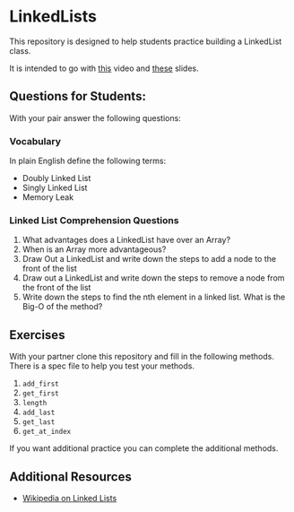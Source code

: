# LinkedLists

This repository is designed to help students practice building a LinkedList class.

It is intended to go with [this](https://adaacademy.hosted.panopto.com/Panopto/Pages/Viewer.aspx?id=bf9edf20-8a83-409f-af82-aa46000f81ee) video and [these](https://docs.google.com/presentation/d/1FJc8ygUsABmg8mTOMTNr2s5XHf5WvyNDp_EubYjYxZ0/edit#slide=id.p1) slides.

## Questions for Students:

With your pair answer the following questions:

### Vocabulary

In plain English define the following terms:

* Doubly Linked List
* Singly Linked List
* Memory Leak

### Linked List Comprehension Questions

1.  What advantages does a LinkedList have over an Array?
2.  When is an Array more advantageous?
3.  Draw Out a LinkedList and write down the steps to add a node to the front of the list
4.  Draw out a LinkedList and write down the steps to remove a node from the front of the list
5.  Write down the steps to find the nth element in a linked list.  What is the Big-O of the method?

## Exercises

With your partner clone this repository and fill in the following methods.  There is a spec file to help you test your methods.

1.  `add_first`
2.  `get_first`
3.  `length`
4.  `add_last`
5.  `get_last`
6.  `get_at_index`

If you want additional practice you can complete the additional methods.

## Additional Resources
- [Wikipedia on Linked Lists](https://en.wikipedia.org/wiki/Linked_list)
